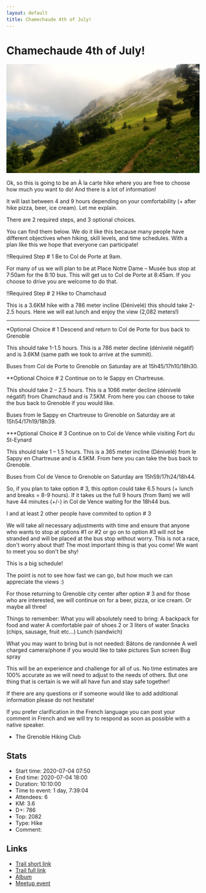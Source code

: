 ```yaml
---
layout: default
title: Chamechaude 4th of July!
---
```


# Chamechaude 4th of July!

![2020-07-04](../img/orig/2020-07-04.jpg)

Ok, so this is going to be an À la carte hike where you are free to choose how much you want to do! And there is a lot of information!

It will last between 4 and 9 hours depending on your comfortability (+ after hike pizza, beer, ice cream). Let me explain.

There are 2 required steps, and 3 optional choices.

You can find them below. We do it like this because many people have different objectives when hiking, skill levels, and time schedules. With a plan like this we hope that everyone can participate!

!!Required Step # 1
Be to Col de Porte at 9am.

For many of us we will plan to be at Place Notre Dame – Musée bus stop at 7:50am for the 8:10 bus. This will get us to Col de Porte at 8:45am. If you choose to drive you are welcome to do that.

!!Required Step # 2
Hike to Chamchaud

This is a 3.6KM hike with a 786 meter incline (Dénivelé) this should take 2-2.5 hours. Here we will eat lunch and enjoy the view (2,082 meters!)

--------------------------------------
*Optional Choice # 1
Descend and return to Col de Porte for bus back to Grenoble

This should take 1-1.5 hours. This is a 786 meter decline (dénivelé négatif) and is 3.6KM (same path we took to arrive at the summit).

Buses from Col de Porte to Grenoble on Saturday are at 15h45/17h10/18h30.

**Optional Choice # 2
Continue on to le Sappy en Chartreuse.

This should take 2 – 2.5 hours. This is a 1066 meter decline (dénivelé négatif) from Chamchaud and is 7.5KM. From here you can choose to take the bus back to Grenoble if you would like.

Buses from le Sappy en Chartreuse to Grenoble on Saturday are at 15h54/17h19/18h39.

***Optional Choice # 3
Continue on to Col de Vence while visiting Fort du St-Eynard

This should take 1 – 1.5 hours. This is a 365 meter incline (Dénivelé) from le Sappy en Chartreuse and is 4.5KM. From here you can take the bus back to Grenoble.

Buses from Col de Vence to Grenoble on Saturday are 15h59/17h24/18h44.

So, if you plan to take option # 3, this option could take 6.5 hours (+ lunch and breaks = 8-9 hours). If it takes us the full 9 hours (from 9am) we will have 44 minutes (+/-) in Col de Vence waiting for the 18h44 bus.

I and at least 2 other people have commited to option # 3

We will take all necessary adjustments with time and ensure that anyone who wants to stop at options #1 or #2 or go on to option #3 will not be stranded and will be placed at the bus stop without worry. This is not a race, don't worry about that! The most important thing is that you come! We want to meet you so don't be shy!

This is a big schedule!

The point is not to see how fast we can go, but how much we can appreciate the views :)

For those returning to Grenoble city center after option # 3 and for those who are interested, we will continue on for a beer, pizza, or ice cream. Or maybe all three!

Things to remember:
What you will absolutely need to bring:
A backpack for food and water
A comfortable pair of shoes
2 or 3 liters of water
Snacks (chips, sausage, fruit etc...)
Lunch (sandwich)

What you may want to bring but is not needed:
Bâtons de randonnée
A well charged camera/phone if you would like to take pictures
Sun screen
Bug spray

This will be an experience and challenge for all of us. No time estimates are 100% accurate as we will need to adjust to the needs of others. But one thing that is certain is we will all have fun and stay safe together!

If there are any questions or if someone would like to add additional information please do not hesitate!

If you prefer clarification in the French language you can post your comment in French and we will try to respond as soon as possible with a native speaker.

- The Grenoble Hiking Club

## Stats

- Start time: 2020-07-04 07:50
- End time: 2020-07-04 18:00
- Duration: 10:10:00
- Time to event: 1 day, 7:39:04
- Attendees: 6
- KM: 3.6
- D+: 786
- Top: 2082
- Type: Hike
- Comment: 

## Links

- [Trail short link](https://s.42l.fr/iTny7FHv)
- [Trail full link]()
- [Album](https://binnette.github.io/GacImg2020/2020-07-04-Chamechaude-4th-of-July.html)
- [Meetup event](https://www.meetup.com/grenoble-adventure-club-english-french/events/271679624/)
